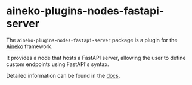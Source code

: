 # aineko-plugins-nodes-fastapi-server

The `aineko-plugins-nodes-fastapi-server` package is a plugin for the [Aineko](https://github.com/aineko-dev/aineko) framework.


It provides a node that hosts a FastAPI server, allowing the user to define custom endpoints using FastAPI's syntax.

Detailed information can be found in the [docs](https://plugin-docs.aineko.dev/dev/nodes/fastapi-server).
